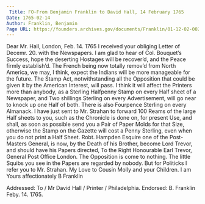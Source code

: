 ```yaml
---
 Title: FO-From Benjamin Franklin to David Hall, 14 February 1765
Date: 1765-02-14
Author: Franklin, Benjamin
Page URL: https://founders.archives.gov/documents/Franklin/01-12-02-0029
---
```


Dear Mr. Hall,
London, Feb. 14. 1765
I received your obliging Letter of Decemr. 20. with the Newspapers. I am glad to hear of Col. Bouquet’s Success, hope the deserting Hostages will be recover’d, and the Peace firmly establish’d. The French being now totally remov’d from North America, we may, I think, expect the Indians will be more manageable for the future.
The Stamp Act, notwithstanding all the Opposition that could be given it by the American Interest, will pass. I think it will affect the Printers more than anybody, as a Sterling Halfpenny Stamp on every Half sheet of a Newspaper, and Two shillings Sterling on every Advertisement, will go near to knock up one Half of both. There is also Fourpence Sterling on every Almanack. I have just sent to Mr. Strahan to forward 100 Reams of the large Half sheets to you, such as the Chronicle is done on, for present Use, and shall, as soon as possible send you a Pair of Paper Molds for that Size, otherwise the Stamp on the Gazette will cost a Penny Sterling, even when you do not print a Half Sheet.
Robt. Hampden Esquire one of the Post-Masters General, is now, by the Death of his Brother, become Lord Trevor, and should have his Papers directed, To the Right Honourable Earl Trevor, General Post Office London. The Opposition is come to nothing. The little Squibs you see in the Papers are regarded by nobody. But for Politicks I refer you to Mr. Strahan.
My Love to Cousin Molly and your Children. I am Yours affectionately
B Franklin
 
Addressed: To / Mr David Hall / Printer / Philadelphia.
Endorsed: B. Franklin Feby. 14. 1765.

